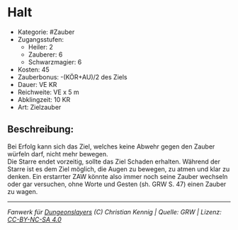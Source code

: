 # Halt  
- Kategorie: #Zauber  
- Zugangsstufen:  
  - Heiler: 2  
  - Zauberer: 6  
  - Schwarzmagier: 6  
- Kosten: 45  
- Zauberbonus: -(KÖR+AU)/2 des Ziels  
- Dauer: VE KR  
- Reichweite: VE x 5 m  
- Abklingzeit: 10 KR  
- Art: Zielzauber     

## Beschreibung:
Bei Erfolg kann sich das Ziel, welches keine Abwehr gegen den Zauber würfeln darf, nicht mehr bewegen.<br>Die Starre endet vorzeitig, sollte das Ziel Schaden erhalten. Während der Starre ist es dem Ziel möglich, die Augen zu bewegen, zu atmen und klar zu denken. Ein erstarrter ZAW könnte also immer noch seine Zauber wechseln oder gar versuchen, ohne Worte und Gesten (sh. GRW S. 47) einen Zauber zu wagen.


___
*Fanwerk für [Dungeonslayers](https://www.dungeonslayers.net/) (C) Christian Kennig | Quelle: GRW | Lizenz: [CC-BY-NC-SA 4.0](https://creativecommons.org/licenses/by-nc-sa/4.0/deed.de)*